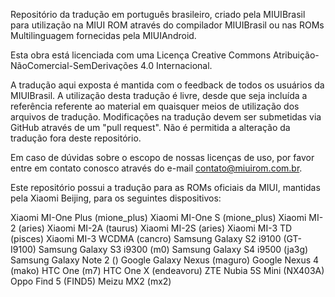 Repositório da tradução em português brasileiro, criado pela MIUIBrasil para utilização na MIUI ROM através do compilador MIUIBrasil ou nas ROMs Multilinguagem fornecidas pela MIUIAndroid.

Esta obra está licenciada com uma Licença Creative Commons Atribuição-NãoComercial-SemDerivações 4.0 Internacional.

A tradução aqui exposta é mantida com o feedback de todos os usuários da MIUIBrasil. A utilização desta tradução é livre, desde que seja incluída a referência referente ao material em quaisquer meios de utilização dos arquivos de tradução.
Modificações na tradução devem ser submetidas via GitHub através de um "pull request". Não é permitida a alteração da tradução fora deste repositório.

Em caso de dúvidas sobre o escopo de nossas licenças de uso, por favor entre em contato conosco através do e-mail contato@miuirom.com.br.


Este repositório possui a tradução para as ROMs oficiais da MIUI, mantidas pela Xiaomi Beijing, para os seguintes dispositivos:

Xiaomi MI-One Plus (mione_plus)
Xiaomi MI-One S (mione_plus)
Xiaomi MI-2 (aries)
Xiaomi MI-2A (taurus)
Xiaomi MI-2S (aries)
Xiaomi MI-3 TD (pisces)
Xiaomi MI-3 WCDMA (cancro)
Samsung Galaxy S2 i9100 (GT-I9100)
Samsung Galaxy S3 i9300 (m0)
Samsung Galaxy S4 i9500 (ja3g)
Samsung Galaxy Note 2 ()
Google Galaxy Nexus (maguro)
Google Nexus 4 (mako)
HTC One (m7)
HTC One X (endeavoru)
ZTE Nubia 5S Mini (NX403A)
Oppo Find 5 (FIND5)
Meizu MX2 (mx2)
